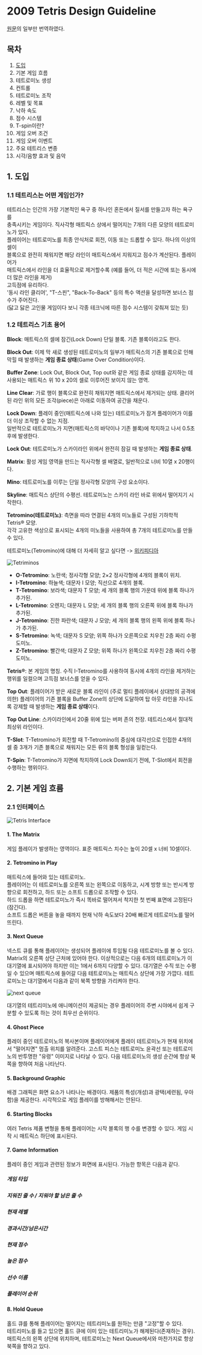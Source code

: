 # 2009 Tetris Design Guideline

[원문](../tetris%20guideline%20docs%202009/2009%20Tetris%20Design%20Guideline.pdf)의 일부만 번역하였다.

## 목차

1. [도입](#1-도입)
2. 기본 게임 흐름
3. 테트로미노 생성
4. 컨트롤
5. 테트로미노 조작
6. 레벨 및 목표
7. 낙하 속도
8. 점수 시스템
9. T-spin이란?
10. 게임 오버 조건
11. 게임 오버 이벤트
12. 주요 테트리스 변종
13. 시각/음향 효과 및 음악

## 1. 도입

### 1.1 테트리스는 어떤 게임인가?

테트리스는 인간의 가장 기본적인 욕구 중 하나인 혼돈에서 질서를 만들고자 하는 욕구를  
충족시키는 게임이다. 직사각형 매트릭스 상에서 떨어지는 7개의 다른 모양의 테트로미노가 있다.   
플레이어는 테트로미노를 최종 안식처로 회전, 이동 또는 드롭할 수 있다. 하나의 이상의 셀이  
블록으로 완전히 채워지면 해당 라인이 매트릭스에서 지워지고 점수가 계산된다. 플레이어가  
매트릭스에서 라인을 더 효율적으로 제거할수록 (예를 들어, 더 적은 시간에 또는 동시에 더 많은 라인을 제거)  
고득점에 유리하다.  
'동시 라인 클리어', "T-스핀", "Back-To-Back" 등의 특수 액션을 달성하면 보너스 점수가 주어진다.  
(닳고 닳은 고인물 게임이다 보니 각종 테크닉에 따른 점수 시스템이 갖춰져 있는 듯)

### 1.2 테트리스 기초 용어

**Block**: 매트릭스의 셀에 잠긴(Lock Down) 단일 블록. 기존 블록이라고도 한다.  

**Block Out**: 이제 막 새로 생성된 테트로미노의 일부가 매트릭스의 기존 블록으로 인해 막힐 때 발생하는 **게임 종료 상태**(Game Over Condition)이다.  

**Buffer Zone**: Lock Out, Block Out, Top out와 같은 게임 종료 상태를 감지하는 데 사용되는 매트릭스 위 10 x 20의 셀로 이루어진 보이지 않는 영역.  

**Line Clear**: 가로 행이 블록으로 완전히 채워지면 매트릭스에서 제거되는 상태. 클리어된 라인 위의 모든 조각(piece)은 아래로 이동하여 공간을 채운다.  

**Lock Down**: 플레이 중인(매트릭스에 나와 있는) 테트로미노가 잠겨 플레이어가 이를 더 이상 조작할 수 없는 지점.  
일반적으로 테트로미노가 지면(매트릭스의 바닥이나 기존 블록)에 착지하고 나서 0.5초 후에 발생한다.  

**Lock Out**: 테트로미노가 스카이라인 위에서 완전히 잠길 때 발생하는 **게임 종료 상태**.  

**Matrix**: 활성 게임 영역을 만드는 직사각형 셀 배열로, 일반적으로 너비 10열 x 20행이다.  

**Mino**: 테트로미노를 이루는 단일 정사각형 모양의 구성 요소이다.  

**Skyline**: 매트릭스 상단의 수평선. 테트로미노는 스카이 라인 바로 위에서 떨어지기 시작한다.  

**Tetromino(테트로미노)**: 측면을 따라 연결된 4개의 미노들로 구성된 기하학적 Tetris® 모양.  
각각 고유한 색상으로 표시되는 4개의 미노들을 사용하여 총 7개의 테트로미노를 만들 수 있다.  

테트로미노(Tetromino)에 대해 더 자세히 알고 싶다면 -> [위키피디아](https://en.wikipedia.org/wiki/Tetromino)

![Tetriminos](https://static.wikia.nocookie.net/tetrisconcept/images/c/ca/Tetromino_image.png/revision/latest?cb=20090706171943)

- **O-Tetromino**: 노란색; 정사각형 모양; 2×2 정사각형에 4개의 블록이 위치.
- **I-Tetromino**: 하늘색; 대문자 I 모양; 직선으로 4개의 블록.
- **T-Tetromino**: 보라색; 대문자 T 모양; 세 개의 블록 행의 가운데 위에 블록 하나가 추가된.
- **L-Tetromino**: 오렌지; 대문자 L 모양; 세 개의 블록 행의 오른쪽 위에 블록 하나가 추가된.
- **J-Tetromino**: 진한 파란색; 대문자 J 모양; 세 개의 블록 행의 왼쪽 위에 블록 하나가 추가된.
- **S-Tetromino**: 녹색; 대문자 S 모양; 위쪽 하나가 오른쪽으로 치우친 2층 짜리 수평 도미노.
- **Z-Tetromino**: 빨간색; 대문자 Z 모양; 위쪽 하나가 왼쪽으로 치우친 2층 짜리 수평 도미노.

**Tetris®**: 본 게임의 명칭. 수직 I-Tetromino를 사용하여 동시에 4개의 라인을 제거하는 행위를 일컬으며 고득점 보너스를 얻을 수 있다.  

**Top Out**: 플레이어가 받은 새로운 블록 라인이 (주로 멀티 플레이에서 상대방의 공격에 의한) 플레이어의 기존 블록을 Buffer Zone의 상단에 도달하여 탑 아웃 라인을 지나도록 강제할 때 발생하는 **게임 종료 상태**이다.

**Top Out Line**: 스카이라인에서 20줄 위에 있는 버퍼 존의 천장. 테트리스에서 절대적 최상위 라인이다.

**T-Slot**: T-Tetromino가 회전할 때 T-Tetromino의 중심에 대각선으로 인접한 4개의 셀 중 3개가 기존 블록으로 채워지는 모든 류의 블록 형성을 일컫는다.

**T-Spin**: T-Tetromino가 지면에 착지하여 Lock Down되기 전에, T-Slot에서 회전을 수행하는 행위이다.


## 2. 기본 게임 흐름

### 2.1 인터페이스

![Tetris Interface](../img/tetris_interface.png)

#### 1. The Matrix
게임 플레이가 발생하는 영역이다. 표준 매트릭스 치수는 높이 20셀 x 너비 10셀이다.

#### 2. Tetromino in Play
매트릭스에 들어와 있는 테트로미노.  
플레이어는 이 테트로미노를 오른쪽 또는 왼쪽으로 이동하고, 시계 방향 또는 반시계 방향으로 회전하고, 하드 또는 소프트 드롭으로 조작할 수 있다.  
하드 드롭을 하면 테트로미노가 즉시 똑바로 떨어져서 착지한 첫 번째 표면에 고정된다(잠긴다).  
소프트 드롭은 버튼을 놓을 때까지 현재 낙하 속도보다 20배 빠르게 테트로미노를 떨어뜨린다.

#### 3. Next Queue
넥스트 큐를 통해 플레이어는 생성되어 플레이에 투입될 다음 테트로미노를 볼 수 있다. Matrix의 오른쪽 상단 근처에 있어야 한다. 이상적으로는 다음 6개의 테트로미노가 이 대기열에 표시되어야 하지만 이는 1에서 6까지 다양할 수 있다. 대기열은 수직 또는 수평일 수 있으며 매트릭스에 들어갈 다음 테트로미노는 매트릭스 상단에 가장 가깝다. 테트로미노는 대기열에서 다음과 같이 북쪽 방향을 가리켜야 한다.

![next queue](../img/next_queue.png)

대기열의 테트리미노에 애니메이션이 제공되는 경우 플레이어의 주변 시야에서 쉽게 구분할 수 있도록 하는 것이 최우선 순위이다.

#### 4. Ghost Piece
플레이 중인 테트로미노의 복사본이며 플레이어에게 플레이 테트로미노가 현재 위치에서 "떨어지면" 멈출 위치를 알려준다. 고스트 피스는 테트로미노 윤곽선 또는 테트로미노의 반투명한 "유령" 이미지로 나타날 수 있다. 다음 테트로미노의 생성 순간에 항상 북쪽을 향하여 처음 나타난다.

#### 5. Background Graphic
배경 그래픽은 화면 요소가 나타나는 배경이다. 제품의 특성(개성)과 광택(세련됨, 우아함)을 제공한다. 시각적으로 게임 플레이를 방해해서는 안된다.

#### 6. Starting Blocks
여러 Tetris 제품 변형을 통해 플레이어는 시작 블록의 행 수를 변경할 수 있다.
게임 시작 시 매트릭스 하단에 표시된다.

#### 7. Game Information
플레이 중인 게임과 관련된 정보가 화면에 표시된다. 가능한 항목은 다음과 같다.

#####  게임 타입
##### 지워진 줄 수 / 지워야 할 남은 줄 수
##### 현재 레벨
##### 경과시간/남은시간
##### 현재 점수
##### 높은 점수
##### 선수 이름
##### 플레이어 순위

#### 8. Hold Queue
홀드 큐를 통해 플레이어는 떨어지는 테트리미노를 원하는 만큼 "고정"할 수 있다.  
테트리미노를 들고 있으면 홀드 큐에 이미 있는 테트리미노가 해제된다(존재하는 경우).  
매트릭스의 왼쪽 상단에 위치하며, 테트로미노는 Next Queue에서와 마찬가지로 항상 북쪽을 향하고 있다.
